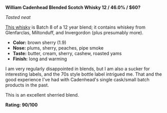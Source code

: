 **William Cadenhead Blended Scotch Whisky 12 / 46.0% / $60?**

*Tasted neat*

[This whisky](https://www.whiskybase.com/whiskies/whisky/128802/william-cadenhead-12-year-old-ca) is Batch 8 of a 12 year blend; it contains whiskey from Glenfarclas, Miltonduff, and Invergordon (plus presumably more).

* **Color:** brown sherry (1.9)
* **Nose:** plums, sherry, peaches, pipe smoke
* **Taste:** butter, cream, sherry, cashew, roasted yams
* **Finish:** long and warming

I am very regularly disappointed in blends, but I am also a sucker for interesting labels, and the 70s style bottle label intrigued me.  That and the good experience I've had with Cadenhead's single cask/small batch products in the past.

This is an excellent sherried blend.

**Rating: 90/100**
